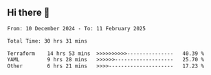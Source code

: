 ## Hi there 👋

<!-- TECHNOLOGIES:START -->
<!-- TECHNOLOGIES:END -->

<!--START_SECTION:waka-->

```txt
From: 10 December 2024 - To: 11 February 2025

Total Time: 30 hrs 31 mins

Terraform    14 hrs 53 mins  >>>>>>>>>>---------------   40.39 %
YAML         9 hrs 28 mins   >>>>>>-------------------   25.70 %
Other        6 hrs 21 mins   >>>>---------------------   17.23 %
```

<!--END_SECTION:waka-->

